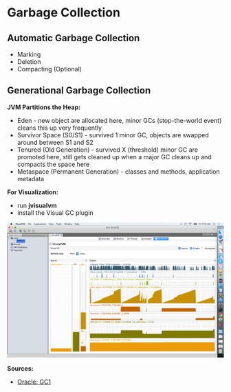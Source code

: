 # Garbage Collection

## Automatic Garbage Collection
* Marking
* Deletion
* Compacting (Optional)

## Generational Garbage Collection

**JVM Partitions the Heap:**
* Eden - new object are allocated here, minor GCs (stop-the-world event) cleans this up very frequently
* Survivor Space (S0/S1) - survived 1 minor GC, objects are swapped around between S1 and S2
* Tenured (Old Generation) -  survived X (threshold) minor GC are promoted here, still gets cleaned up when a major GC cleans up and compacts the space here
* Metaspace (Permanent Generation) - classes and methods, application metadata

**For Visualization:**
* run **jvisualvm**
* install the Visual GC plugin

![Visual VM](/Images/VisualVM.png)

**Sources:**
* [Oracle: GC1](http://www.oracle.com/webfolder/technetwork/tutorials/obe/java/gc01/index.html)

